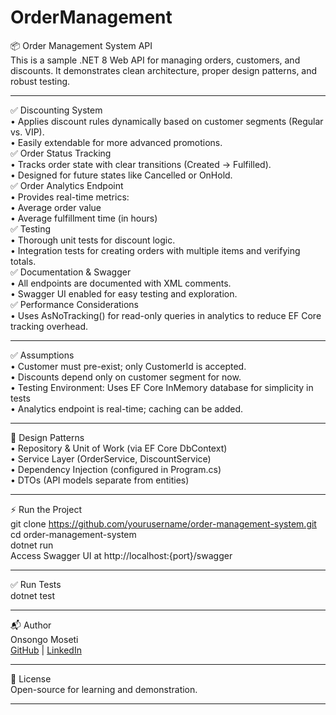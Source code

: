# OrderManagement
📦 Order Management System API  
This is a sample .NET 8 Web API for managing orders, customers, and discounts. It demonstrates clean architecture, proper design patterns, and robust testing.  
________________________________________  
✅ Discounting System  
•	Applies discount rules dynamically based on customer segments (Regular vs. VIP).  
•	Easily extendable for more advanced promotions.  
✅ Order Status Tracking  
•	Tracks order state with clear transitions (Created → Fulfilled).  
•	Designed for future states like Cancelled or OnHold.  
✅ Order Analytics Endpoint  
•	Provides real-time metrics:  
• Average order value  
•	Average fulfillment time (in hours)  
✅ Testing  
•	Thorough unit tests for discount logic.  
•	Integration tests for creating orders with multiple items and verifying totals.  
✅ Documentation & Swagger  
•	All endpoints are documented with XML comments.  
•	Swagger UI enabled for easy testing and exploration.  
✅ Performance Considerations  
•	Uses AsNoTracking() for read-only queries in analytics to reduce EF Core tracking overhead.  
________________________________________  
✅ Assumptions  
•	Customer must pre-exist; only CustomerId is accepted.  
•	Discounts depend only on customer segment for now.  
•	Testing Environment: Uses EF Core InMemory database for simplicity in tests  
•	Analytics endpoint is real-time; caching can be added.  
________________________________________  
🧩 Design Patterns  
•	Repository & Unit of Work (via EF Core DbContext)  
•	Service Layer (OrderService, DiscountService)  
•	Dependency Injection (configured in Program.cs)  
•	DTOs (API models separate from entities)  
________________________________________  
⚡ Run the Project  
git clone https://github.com/yourusername/order-management-system.git  
cd order-management-system  
dotnet run  
Access Swagger UI at http://localhost:{port}/swagger  
________________________________________  
✅ Run Tests  
dotnet test  
________________________________________  
📬 Author  
Onsongo Moseti  
[GitHub](https://github.com/omoseti) | [LinkedIn](www.linkedin.com/in/onsongo-moseti-73046010)  
________________________________________  
📜 License  
Open-source for learning and demonstration.  
________________________________________  


